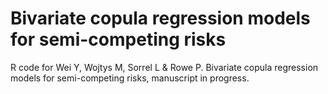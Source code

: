 # Bivariate copula regression models for semi-competing risks
R code for Wei Y, Wojtys M, Sorrel L & Rowe P. Bivariate copula regression models for semi-competing risks, manuscript in progress.
